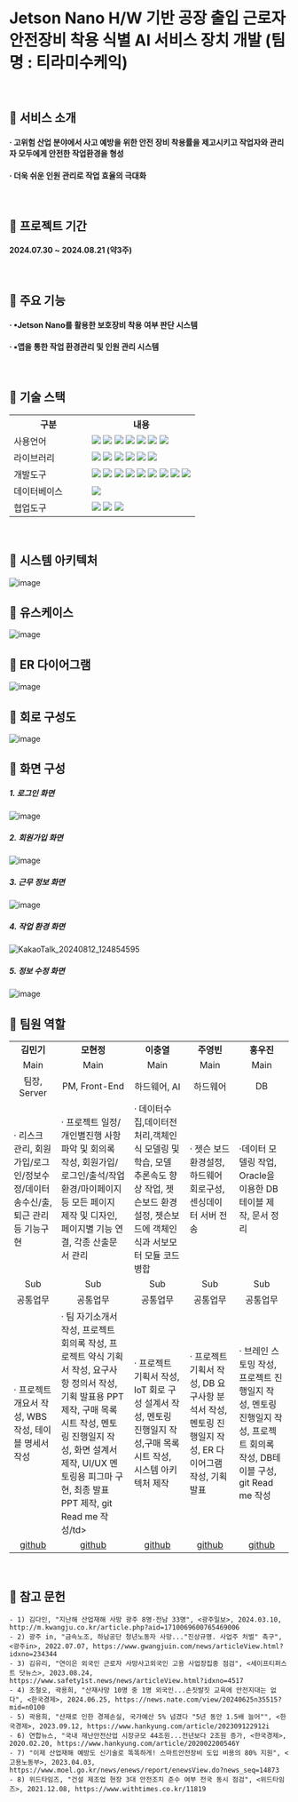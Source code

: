 # Jetson Nano H/W 기반 공장 출입 근로자 안전장비 착용 식별 AI 서비스 장치 개발 (팀명 : 티라미수케익)<br/>
<br/>

## 📌 서비스 소개
#### · 고위험 산업 분야에서 사고 예방을 위한 안전 장비 착용률을 제고시키고 작업자와 관리자 모두에게 안전한 작업환경을 형성<br/>
#### · 더욱 쉬운 인원 관리로 작업 효율의 극대화<br/>
<br/>

## 📌 프로젝트 기간
#### 2024.07.30 ~ 2024.08.21 (약3주)
<br/>

## 📌 주요 기능
#### · ▪Jetson Nano를 활용한 보호장비 착용 여부 판단 시스템<br/>
#### · ▪앱을 통한 작업 환경관리 및 인원 관리 시스템<br/>
<br/>

## 📌 기술 스택
<table>
    <tr>
        <th width = "125px">구분</th>
        <th>내용</th>
    </tr>
    <tr>
        <td>사용언어</td>
        <td>
            <img src="https://img.shields.io/badge/Python-3776AB?style=for-the-badge&logo=Python&logoColor=white"/>
            <img src="https://img.shields.io/badge/Java-ED8B00?style=for-the-badge&logo=openjdk&logoColor=white"/> 
            <img src="https://img.shields.io/badge/JavaScript-F7DF1E?style=for-the-badge&logo=JavaScript&logoColor=white"/>
            <img src="https://img.shields.io/badge/TypeScript-007ACC?style=for-the-badge&logo=typescript&logoColor=white"/>
            <img src="https://img.shields.io/badge/Kotlin-0095D5?&style=for-the-badge&logo=kotlin&logoColor=white"/>
            <img src="https://img.shields.io/badge/Node.js-43853D?style=for-the-badge&logo=node.js&logoColor=white"/>
            <img src="https://img.shields.io/badge/Powershell-2CA5E0?style=for-the-badge&logo=powershell&logoColor=white"/>
        </td>
    </tr>
    <tr>
        <td>라이브러리</td>
        <td>
            <img src="https://img.shields.io/badge/React_Native-20232A?style=for-the-badge&logo=react&logoColor=61DAFB"/>
            <img src="https://img.shields.io/badge/Mediapipe-00599C?style=for-the-badge&logo=Mediapipe&logoColor=white"/>
            <img src="https://img.shields.io/badge/YoloV5-00599C?style=for-the-badge&logo=YoloV7&logoColor=white"/>
            <img src="https://img.shields.io/badge/OpenCV-00599C?style=for-the-badge&logo=OpenCV&logoColor=white"/>
            <img src="https://img.shields.io/badge/TensorFlow-FF6F00?style=for-the-badge&logo=tensorflow&logoColor=white"/>
            <img src="https://img.shields.io/badge/JetPack -00599C?style=for-the-badge&logo=JetPack&logoColor=white"/>
    </tr>
    <tr>
        <td>개발도구</td>
        <td>
            <img src="https://img.shields.io/badge/Visual_Studio-5C2D91?style=for-the-badge&logo=visual%20studio&logoColor=white"/>
            <img src="https://img.shields.io/badge/Visual_Studio_Code-0078D4?style=for-the-badge&logo=visual%20studio%20code&logoColor=white"/>
            <img src="https://img.shields.io/badge/Roboflow-00599C?style=for-the-badge&logo=Roboflow&logoColor=white"/>
            <img src="https://img.shields.io/badge/Colab-F9AB00?style=for-the-badge&logo=googlecolab&color=52525"/>
            <img src="https://img.shields.io/badge/Android_Studio-3DDC84?style=for-the-badge&logo=android-studio&logoColor=white"/>
            <img src="https://img.shields.io/badge/Gradle-02303A.svg?style=for-the-badge&logo=Gradle&logoColor=white"/>
            <img src="https://img.shields.io/badge/NVIDIA-GTX1650-76B900?style=for-the-badge&logo=nvidia&logoColor=white"/>
            <img src="https://img.shields.io/badge/docker-%230db7ed.svg?style=for-the-badge&logo=docker&logoColor=white"/>
            <img src="https://img.shields.io/badge/Made%20with-Jupyter-orange?style=for-the-badge&logo=Jupyter"/>
        </td>
    </tr>
    <tr>
        <td>데이터베이스</td>
        <td>
            <img src="https://img.shields.io/badge/Oracle-F80000?style=for-the-badge&logo=Oracle&logoColor=white"/>
        </td>
    </tr>
    <tr>
        <td>협업도구</td>
        <td>
            <img src="https://img.shields.io/badge/Git-F05032?style=for-the-badge&logo=Git&logoColor=white"/>
            <img src="https://img.shields.io/badge/GitHub-100000?style=for-the-badge&logo=github&logoColor=white"/>
            <img src="https://img.shields.io/badge/Figma-F24E1E?style=for-the-badge&logo=figma&logoColor=white"/>
        </td>
    </tr>
</table>
<br/>


## 📌 시스템 아키텍처
![image](https://github.com/user-attachments/assets/597e841a-8d18-47b9-be00-64d309547d30)
<br/>

## 📌 유스케이스
![image](https://github.com/user-attachments/assets/04962989-60d4-42a7-b2a4-61579910e41b)
<br/>

## 📌 ER 다이어그램
![image](https://github.com/user-attachments/assets/4c2b5998-3a01-4936-b8a1-93004970042e)
<br/>

## 📌 회로 구성도
![image](https://github.com/user-attachments/assets/b2e98340-715d-4d71-9b81-c5a03a53011c)
<br/>

## 📌 화면 구성
##### 1. 로그인 화면<br/>
![image](https://github.com/user-attachments/assets/6f76e009-fba9-4451-b218-6f9ee1a4e57d)
##### 2. 회원가입 화면<br />
![image](https://github.com/user-attachments/assets/c06901e1-2b29-4534-a86b-b67156c8b56d)
##### 3. 근무 정보 화면<br/>
![image](https://github.com/user-attachments/assets/245d7283-7832-4c1b-865a-a92929c6e00c)
##### 4. 작업 환경 화면<br/>
![KakaoTalk_20240812_124854595](https://github.com/user-attachments/assets/60afb213-2e6c-4057-a0b6-5bd150d798e0)
##### 5. 정보 수정 화면<br/>
![image](https://github.com/user-attachments/assets/60300d9c-271b-4e17-8bca-7f10bfb11729)
<br/>

## 📌 팀원 역할
<table>
  <tr>
    <td align="center"><strong>김민기</strong></td>
    <td align="center"><strong>모현정</strong></td>
    <td align="center"><strong>이충열</strong></td>
    <td align="center"><strong>주영빈</strong></td>
    <td align="center"><strong>홍우진</strong></td>
  </tr>
 <tr>
    <td align="center">Main</td>
    <td align="center">Main</td>
    <td align="center">Main</td>
    <td align="center">Main</td>
    <td align="center">Main</td>
  </tr>
 <tr>
    <td align="center">팀장, Server</td>
    <td align="center">PM, Front-End </td>
    <td align="center">하드웨어, AI</td>
    <td align="center">하드웨어</td>
    <td align="center">DB</td>
  </tr>
 <tr>
    <td>· 리스크 관리, 회원가입/로그인/정보수정/데이터 송수신/출,퇴근 관리 등 기능구현</td>
    <td>· 프로젝트 일정/개인별진행 사항 파악 및 회의록 작성, 회원가입/로그인/출석/작업환경/마이페이지 등 모든 페이지 제작 및 디자인, 페이지별 기능 연결, 각종 산출문서 관리 </td>
    <td>· 데이터수집,데이터전처리,객체인식 모델링 및 학습, 모델 추론속도 향상 작업, 젯슨보드 환경설정, 젯슨보드에 객체인식과 서보모터 모듈 코드 병합</td>
    <td>· 젯슨 보드 환경설정, 하드웨어 회로구성,센싱데이터 서버 전송</td>
    <td>·데이터 모델링 작업, Oracle을 이용한 DB 테이블 제작, 문서 정리</td>
  </tr>
 <tr>
    <td align="center">Sub</td>
    <td align="center">Sub</td>
    <td align="center">Sub</td>
    <td align="center">Sub</td>
    <td align="center">Sub</td>
  </tr>
 <tr>
    <td align="center">공통업무</td>
    <td align="center">공통업무</td>
    <td align="center">공통업무</td>
    <td align="center">공통업무</td>
    <td align="center">공통업무</td>
  </tr>
 <tr>
    <td>· 프로젝트 개요서 작성, WBS 작성, 테이블 명세서 작성</td>
    <td>· 팀 자기소개서 작성, 프로젝트 회의록 작성, 프로젝트 약식 기획서 작성, 요구사항 정의서 작성, 기획 발표용 PPT 제작, 구매 목록 시트 작성, 멘토링 진행일지 작성, 화면 설계서 제작, UI/UX 멘토링용 피그마 구현, 최종 발표 PPT 제작, git Read me 작성/td>
    <td>· 프로젝트 기획서 작성, IoT 회로 구성 설계서 작성, 멘토링 진행일지 작성,구매 목록 시트 작성, 시스템 아키텍처 제작</td>
    <td>· 프로젝트기획서 작성, DB 요구사항 분석서 작성, 멘토링 진행일지 작성, ER 다이어그램 작성, 기획발표</td>
    <td>· 브레인 스토밍 작성, 프로젝트 진행일지 작성, 멘토링 진행일지 작성, 프로젝트 회의록 작성, DB테이블 구성, git Read me 작성</td>
  </tr>
  <tr>
    <td align="center"><a href="https://github.com/MINKIKING" target='_blank'>github</a></td>
    <td align="center"><a href="https://github.com/mohyunjeong" target='_blank'>github</a></td>
    <td align="center"><a href="https://github.com/yeolchung" target='_blank'>github</a></td>
    <td align="center"><a href="https://github.com/yb1882" target='_blank'>github</a></td>
    <td align="center"><a href="https://github.com/02childgood" target='_blank'>github</a></td>
  </tr>
</table>
<br/>

## 📌 참고 문헌
    - 1) 김다인, "지난해 산업재해 사망 광주 8명·전남 33명", <광주일보>, 2024.03.10, http://m.kwangju.co.kr/article.php?aid=1710069600765469006
    - 2) 광주 in, "금속노조, 하남공단 청년노동자 사망..."진상규명. 사업주 처벌" 촉구", <광주in>, 2022.07.07, https://www.gwangjuin.com/news/articleView.html?idxno=234344
    - 3) 김유리, "연이은 외국인 근로자 사망사고외국인 고용 사업장집중 점검", <세이프티퍼스트 닷뉴스>, 2023.08.24, https://www.safety1st.news/news/articleView.html?idxno=4517
    - 4) 조철오, 곽용희, "산재사망 10명 중 1명 외국인...손짓발짓 교육에 안전지대는 없다", <한국경제>, 2024.06.25, https://news.nate.com/view/20240625n35515?mid=n0100
    - 5) 곽용희, "산재로 인한 경제손실, 국가예산 5% 넘겼다 "5년 동안 1.5배 늘어"", <한국경제>, 2023.09.12, https://www.hankyung.com/article/202309122912i
    - 6) 연합뉴스, "국내 재난안전산업 시장규모 44조원...전년보다 2조원 증가, <한국경제>, 2020.02.20, https://www.hankyung.com/article/202002200546Y
    - 7) "이제 산업재해 예방도 신기술로 똑똑하게! 스마트안전장비 도입 비용의 80% 지원", <고용노동부>, 2023.04.03, https://www.moel.go.kr/news/enews/report/enewsView.do?news_seq=14873
    - 8) 위드타임즈, "건설 제조업 현장 3대 안전조치 준수 여부 전국 동시 점검", <위드타임즈>, 2021.12.08, https://www.withtimes.co.kr/11819

